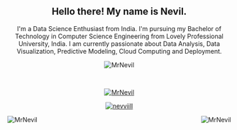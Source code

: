 <!--### Hi there 👋, I'm Nevil.-->
 
<!-- 
**MrNevil/MrNevil** is a ✨ _special_ ✨ repository because its `README.md` (this file) appears on your GitHub profile.

Here are some ideas to get you started:

- 🔭 I’m currently working on ...
- 🌱 I’m currently learning ...
- 👯 I’m looking to collaborate on ...
- 🤔 I’m looking for help with ...
- 💬 Ask me about ... 
- 📫 How to reach me: ...
- 😄 Pronouns: ...
- ⚡ Fun fact: ...
-->

<!--
<p align='center'> 
<a href="https://twitter.com/nevviill"><img height="30" src="https://github.com/stephenajulu/WaylonWalker/blob/main/icon/twitter.png?raw=true"></a>&nbsp;&nbsp;
<a href="https://instagram.com/nevviill"><img height="30" src="https://github.com/stephenajulu/WaylonWalker/blob/main/icon/instagram.jpg?raw=true"></a>&nbsp;&nbsp;
<a href="https://www.linkedin.com/in/nevilsutaria"><img height="30" src="https://github.com/stephenajulu/WaylonWalker/blob/main/icon/linkedin.png?raw=true"></a>
</p>
-->


<h2 align="center">Hello there! My name is Nevil.</h2> 
<p align="center">I'm a Data Science Enthusiast from India.
I'm pursuing my Bachelor of Technology in Computer Science Engineering from Lovely Professional University, India.
I am currently passionate about Data Analysis, Data Visualization, Predictive Modeling, Cloud Computing and Deployment.
</p>
<!--<h3 align="center"> Interested in Collaborating or Donating/Sponsering My Projects? </h3>
<h1 align="center">Hi <img height="35" src='https://raw.githubusercontent.com/iampavangandhi/iampavangandhi/master/gifs/Hi.gif'></img>, I'm Nevil</h1>
<h3 align="center">A passionate Data Science Freelancer from India</h3>
-->

<p align="center"> <img src="https://komarev.com/ghpvc/?username=MrNevil&label=Profile%20views&color=0e75b6&style=flat" alt="MrNevil" /> </p>
<br>
<!--![Visitor Count](https://profile-counter.glitch.me/mrnevil/count.svg)
-->
<p align="center"> <a href="https://github.com/ryo-ma/github-profile-trophy"><img src="https://github-profile-trophy.vercel.app/?username=MrNevil" alt="MrNevil" /></a> </p>

<p align="center"> <a href="https://twitter.com/nevviill" target="blank"><img src="https://img.shields.io/twitter/follow/nevviill?logo=twitter&style=for-the-badge" alt="nevviill" /></a> </p>
<!--<p align="center">I'm a Data Science Practitioner from India.
I'm pursuing my Bachelor of Technology in Computer Science Engineering from Lovely Professional University, India.
I currently passionate about Data Analysis,Data Analytics,Data Visualization , Predictive Modeling , Deployment , Django Devlopment.</p>
-->

<!-- 🔭 I’m currently working at [upwork](upwork.com)

- 🌱 I’m currently learning **Data Science, Django , Statistics**

- 👯 I’m looking to collaborate on **Any Project**

- 🤝 I’m looking for help with [Machine learning]()

- 👨‍💻 All of my projects are available at [www.github.com/MrNevil](www.github.com/MrNevil)

- 📝 I regulary write articles on [medium.com](nevilsutaria.medium.com)

- 💬 Ask me about **Python**

- 📫 How to reach me **nevilsutaria@gmail.com**

<p align="left">
<h3 align="left">Connect with me:</h3>
<a href="https://twitter.com/nevviill" target="blank"><img align="center" src="https://cdn.jsdelivr.net/npm/simple-icons@3.0.1/icons/twitter.svg" alt="nevviill" height="30" width="40" /></a>
<a href="https://linkedin.com/in/nevilsutaria" target="blank"><img align="center" src="https://cdn.jsdelivr.net/npm/simple-icons@3.0.1/icons/linkedin.svg" alt="nevilsutaria" height="30" width="40" /></a>
<a href="https://stackexchange.com/users/20331239/nevil" target="blank"><img align="center" src="https://cdn.jsdelivr.net/npm/simple-icons@3.0.1/icons/stackoverflow.svg" alt="Nevil" height="30" width="40" /></a>
<a href="https://kaggle.com/MrNevil" target="blank"><img align="center" src="https://cdn.jsdelivr.net/npm/simple-icons@3.0.1/icons/kaggle.svg" alt="MrNevil" height="30" width="40" /></a>
<a href="https://fb.com/nevviill" target="blank"><img align="center" src="https://cdn.jsdelivr.net/npm/simple-icons@3.0.1/icons/facebook.svg" alt="nevviill" height="30" width="40" /></a>
<a href="https://instagram.com/nevviill" target="blank"><img align="center" src="https://cdn.jsdelivr.net/npm/simple-icons@3.0.1/icons/instagram.svg" alt="nevviill" height="30" width="40" /></a>
<a href="https://www.hackerrank.com/nevilsutaria" target="blank"><img align="center" src="https://cdn.jsdelivr.net/npm/simple-icons@3.0.1/icons/hackerrank.svg" alt="nevilsutaria" height="30" width="40" /></a>
<a href="https://auth.geeksforgeeks.org/user/nevilsutaria" target="blank"><img align="center" src="https://cdn.jsdelivr.net/npm/simple-icons@3.0.1/icons/geeksforgeeks.svg" alt="nevilsutaria" height="30" width="40" /></a>
</p>
<!--
<h3 align="left">Languages and Tools:</h3>
<p align="left"> <a href="https://azure.microsoft.com/en-in/" target="_blank"> <img src="https://www.vectorlogo.zone/logos/microsoft_azure/microsoft_azure-icon.svg" alt="azure" width="40" height="40"/> </a> <a href="https://getbootstrap.com" target="_blank"> <img src="https://devicons.github.io/devicon/devicon.git/icons/bootstrap/bootstrap-plain.svg" alt="bootstrap" width="40" height="40"/> </a> <a href="https://www.w3schools.com/cpp/" target="_blank"> <img src="https://devicons.github.io/devicon/devicon.git/icons/cplusplus/cplusplus-original.svg" alt="cplusplus" width="40" height="40"/> </a> <a href="https://www.w3schools.com/css/" target="_blank"> <img src="https://devicons.github.io/devicon/devicon.git/icons/css3/css3-original-wordmark.svg" alt="css3" width="40" height="40"/> </a> <a href="https://www.djangoproject.com/" target="_blank"> <img src="https://devicons.github.io/devicon/devicon.git/icons/django/django-original.svg" alt="django" width="40" height="40"/> </a> <a href="" target="_blank"> <img src="https://www.vectorlogo.zone/logos/pocoo_flask/pocoo_flask-icon.svg" alt="flask" width="40" height="40"/> </a> <a href="https://cloud.google.com" target="_blank"> <img src="https://www.vectorlogo.zone/logos/google_cloud/google_cloud-icon.svg" alt="gcp" width="40" height="40"/> </a> <a href="https://git-scm.com/" target="_blank"> <img src="https://www.vectorlogo.zone/logos/git-scm/git-scm-icon.svg" alt="git" width="40" height="40"/> </a> <a href="https://www.w3.org/html/" target="_blank"> <img src="https://devicons.github.io/devicon/devicon.git/icons/html5/html5-original-wordmark.svg" alt="html5" width="40" height="40"/> </a> <a href="https://www.linux.org/" target="_blank"> <img src="https://devicons.github.io/devicon/devicon.git/icons/linux/linux-original.svg" alt="linux" width="40" height="40"/> </a> <a href="https://www.mysql.com/" target="_blank"> <img src="https://devicons.github.io/devicon/devicon.git/icons/mysql/mysql-original-wordmark.svg" alt="mysql" width="40" height="40"/> </a> <a href="https://www.oracle.com/" target="_blank"> <img src="https://devicons.github.io/devicon/devicon.git/icons/oracle/oracle-original.svg" alt="oracle" width="40" height="40"/> </a> <a href="https://www.photoshop.com/en" target="_blank"> <img src="https://devicons.github.io/devicon/devicon.git/icons/photoshop/photoshop-plain.svg" alt="photoshop" width="40" height="40"/> </a> <a href="https://www.postgresql.org" target="_blank"> <img src="https://devicons.github.io/devicon/devicon.git/icons/postgresql/postgresql-original-wordmark.svg" alt="postgresql" width="40" height="40"/> </a> <a href="https://www.python.org" target="_blank"> <img src="https://devicons.github.io/devicon/devicon.git/icons/python/python-original.svg" alt="python" width="40" height="40"/> </a> <a href="" target="_blank"> <img src="https://upload.wikimedia.org/wikipedia/commons/0/05/Scikit_learn_logo_small.svg" alt="scikit_learn" width="40" height="40"/> </a> </p>
-->

<p><img align="left" src="https://github-readme-stats.vercel.app/api/top-langs/?username=MrNevil&layout=compact" alt="MrNevil"/></p>

<p>

<img align="right" src="https://github-readme-stats.vercel.app/api?username=MrNevil&show_icons=true" alt="MrNevil" /></p>

